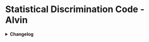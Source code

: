 # Statistical Discrimination Code - Alvin

<details><summary><b>Changelog</b></summary>

**Keywords:**


</details>